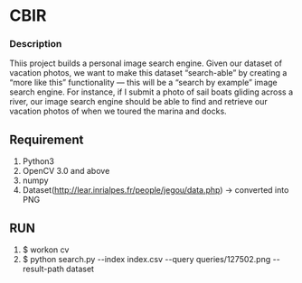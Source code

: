 # CBIR

### Description
Thiis project builds a personal image search engine. Given our dataset of vacation photos, we want to make this dataset “search-able” by creating a “more like this” functionality — this will be a “search by example” image search engine. For instance, if I submit a photo of sail boats gliding across a river, our image search engine should be able to find and retrieve our vacation photos of when we toured the marina and docks.



## Requirement
1. Python3
2. OpenCV 3.0 and above
3. numpy
4. Dataset(http://lear.inrialpes.fr/people/jegou/data.php) -> converted into PNG 

## RUN
1. $ workon cv
2. $ python search.py --index index.csv --query queries/127502.png --result-path dataset
